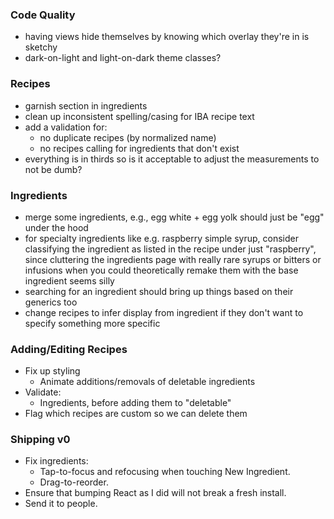 ### Code Quality
- having views hide themselves by knowing which overlay they're in is sketchy
- dark-on-light and light-on-dark theme classes?

### Recipes
- garnish section in ingredients
- clean up inconsistent spelling/casing for IBA recipe text
- add a validation for:
  - no duplicate recipes (by normalized name)
  - no recipes calling for ingredients that don't exist
- everything is in thirds so is it acceptable to adjust the measurements to not be dumb?

### Ingredients
- merge some ingredients, e.g., egg white + egg yolk should just be "egg" under the hood
- for specialty ingredients like e.g. raspberry simple syrup, consider classifying the ingredient as listed in the recipe under just "raspberry", since cluttering the ingredients page with really rare syrups or bitters or infusions when you could theoretically remake them with the base ingredient seems silly
- searching for an ingredient should bring up things based on their generics too
- change recipes to infer display from ingredient if they don't want to specify something more specific

### Adding/Editing Recipes
- Fix up styling
  - Animate additions/removals of deletable ingredients
- Validate:
  - Ingredients, before adding them to "deletable"
- Flag which recipes are custom so we can delete them

### Shipping v0
- Fix ingredients:
  - Tap-to-focus and refocusing when touching New Ingredient.
  - Drag-to-reorder.
- Ensure that bumping React as I did will not break a fresh install.
- Send it to people.
